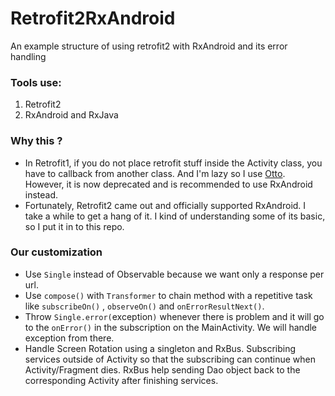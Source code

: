 # Retrofit2RxAndroid
An example structure of using retrofit2 with RxAndroid and its error handling

### Tools use:
1. Retrofit2
2. RxAndroid and RxJava
 

### Why this ?
* In Retrofit1, if you do not place retrofit stuff inside the Activity class, you have to callback from another class. And I'm lazy so I use [Otto](http://square.github.io/otto/). However, it is now deprecated and is recommended to use RxAndroid instead.
* Fortunately, Retrofit2 came out and officially supported RxAndroid. I take a while to get a hang of it. I kind of understanding some of its basic, so I put it in to this repo.

### Our customization
* Use `Single` instead of Observable because we want only a response per url.
* Use `compose()` with `Transformer` to chain method with a repetitive task like `subscribeOn()` , `observeOn()` and `onErrorResultNext()`.
* Throw `Single.error(`exception`)` whenever there is problem and it will go to the `onError()` in the subscription on the MainActivity. We will handle exception from there.
* Handle Screen Rotation using a singleton and RxBus. Subscribing services outside of Activity so that the subscribing can continue when Activity/Fragment dies. RxBus help sending Dao object back to the corresponding Activity after finishing services.




